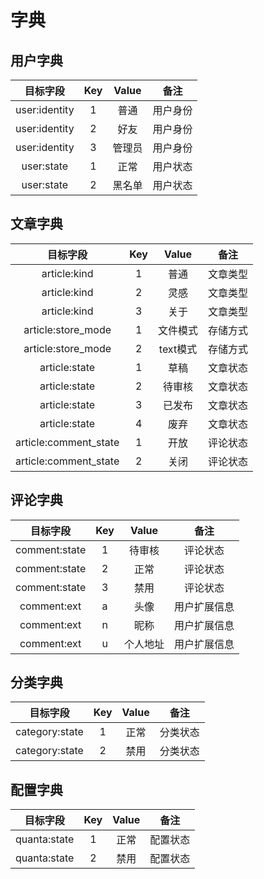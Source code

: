 # 字典

## 用户字典

| 目标字段        | Key          | Value  |  备注 |
| :-------------:|:-------------:|:-----:|:-----:|
| user:identity  | 1           |  普通 | 用户身份 |
| user:identity  | 2           |  好友 | 用户身份 |
| user:identity  | 3           |  管理员 | 用户身份 |
| user:state     | 1           |  正常 | 用户状态 |
| user:state     | 2           |  黑名单 | 用户状态 |


## 文章字典

| 目标字段        | Key          | Value  |  备注 |
| :-------------:|:-------------:|:-----:|:-----:|
| article:kind                 | 1           |  普通 | 文章类型 |
| article:kind                 | 2           |  灵感 | 文章类型 |
| article:kind                 | 3           |  关于 | 文章类型 |
| article:store_mode           | 1           |  文件模式 | 存储方式 |
| article:store_mode           | 2           |  text模式 | 存储方式 |
| article:state                 | 1           |  草稿 | 文章状态 |
| article:state                 | 2           |  待审核 | 文章状态 |
| article:state                 | 3           |  已发布 | 文章状态 |
| article:state                 | 4           |  废弃 | 文章状态 |
| article:comment_state         | 1           |  开放 | 评论状态 |
| article:comment_state         | 2           |  关闭 | 评论状态 |

## 评论字典

| 目标字段        | Key          | Value  |  备注 |
| :-------------:|:-------------:|:-----:|:-----:|
| comment:state     | 1           |  待审核 | 评论状态 |
| comment:state     | 2           |  正常 | 评论状态 |
| comment:state     | 3           |  禁用 | 评论状态 |
| comment:ext     | a           |  头像 | 用户扩展信息 |
| comment:ext     | n           |  昵称 | 用户扩展信息 |
| comment:ext     | u           |  个人地址 | 用户扩展信息 |


## 分类字典

| 目标字段        | Key          | Value  |  备注 |
| :-------------:|:-------------:|:-----:|:-----:|
| category:state     | 1           |  正常 | 分类状态 |
| category:state     | 2           |  禁用 | 分类状态 |

## 配置字典

| 目标字段        | Key          | Value  |  备注 |
| :-------------:|:------------:|:-----:|:-----:|
| quanta:state   | 1            |  正常 | 配置状态 |
| quanta:state   | 2            |  禁用 | 配置状态 |
